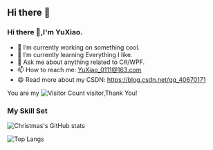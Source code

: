 ## Hi there 👋

<!--
**YuXiao111/YuXiao111** is a ✨ _special_ ✨ repository because its `README.md` (this file) appears on your GitHub profile.

Here are some ideas to get you started:

- 🔭 I’m currently working on ...
- 🌱 I’m currently learning ...
- 👯 I’m looking to collaborate on ...
- 🤔 I’m looking for help with ...
- 💬 Ask me about ...
- 📫 How to reach me: ...
- 😄 Pronouns: ...
- ⚡ Fun fact: ...
-->

### Hi there 👋,I'm YuXiao.

- 🔭 I’m currently working on something cool.
- 🌱 I’m currently learning Everything I like.
- 💬 Ask me about anything related to C#/WPF.
- 📫 How to reach me: YuXiao_0111@163.com
- 😄 Read more about my CSDN: https://blog.csdn.net/qq_40670171


You are my ![Visitor Count](https://profile-counter.glitch.me/all-smile/count.svg) visitor,Thank You!

### My Skill Set

![Christmas's GitHub stats](https://github-readme-stats.vercel.app/api?username=YuXiao111&show_icons=true&theme=tokyonight)

![Top Langs](https://github-readme-stats.vercel.app/api/top-langs/?username=all-smile&layout=compact&theme=tokyonight)

